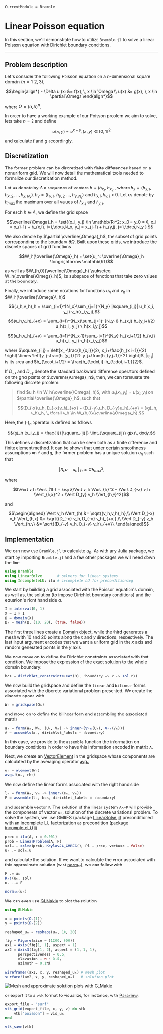 ```@meta
CurrentModule = Bramble
```

# Linear Poisson equation

In this section, we'll demonstrate how to utilize `Bramble.jl` to solve a linear Poisson equation with Dirichlet boundary conditions.

---

## Problem description

Let's consider the following Poisson equation on a $n$-dimensional square domain ($n=1,2,3$),

```math
\begin{align*}
- \Delta u (x) &= f(x), \, x \in \Omega \\
u(x) &= g(x), \, x \in \partial \Omega
\end{align*}
```

where $\Omega = (a,b)^n$.

In order to have a working example of our Poisson problem we aim to solve, lets take $n=2$ and define

```math
u(x,y) = e^{x + y}, \, (x,y) \in [0,1]^2
```

and calculate $f$ and $g$ accordingly.

## Discretization

The former problem can be discretized with finite differences based on a nonuniform grid. We will now detail the mathematical tools needed to formalize our discretization method.

Let us denote by $\Lambda$ a sequence of vectors $h=(h_{x_1}, h_{x_2})$, where $h_x = (h_{x,1}, h_{x,2}, \dots, h_{x,N_x})$, $h_y = (h_{y,1}, h_{y,2}, \dots, h_{y,N_y})$ and $h_{x,j}, h_{y,j} >0$. Let us denote by $h_{max}$ the maximum over all values of $h_{x,j}$ and $h_{y,j}$.

For each $h \in \Lambda$, we define the grid space

```math
\overline{\Omega}_h = \set{(x_i, y_j) \in \mathbb{R}^2: x_0 = y_0 = 0, x_i = x_{i-1} + h_{x,i}, i=1,\dots,N_x,  y_j = x_{j-1} + h_{y,j}, j=1,\dots,N_y }.
```

We also denote by $\partial \overline{\Omega}_h$, the subset of grid points corresponding to the boundary $\partial \Omega$. Built upon these grids, we introduce the discrete spaces of grid functions

```math
W_h(\overline{\Omega}_h) = \set{u_h: \overline{\Omega}_h \longrightarrow \mathbb{R}}
```

as well as $W_{h,0}(\overline{\Omega}_h) \subseteq W_h(\overline{\Omega}_h)$, its subspace of functions that take zero values at the boundary.

Finally, we introduce some notations for functions $u_h$ and $v_h$ in $W_h(\overline{\Omega}\_h)$

```math
(u_h,v_h)_h = \sum_{i=1}^{N_x}\sum_{j=1}^{N_y} |\square_{i,j}| u_h(x_i, y_j) v_h(x_i,y_j),
```

```math
(u_h,v_h)_{+x} = \sum_{i=1}^{N_x}\sum_{j=1}^{N_y-1} h_{x,i} h_{y,j+1/2} u_h(x_i, y_j) v_h(x_i,y_j)
```

```math
(u_h,v_h)_{+y} = \sum_{i=1}^{N_x-1}\sum_{j=1}^{N_y} h_{x,i+1/2} h_{y,j} u_h(x_i, y_j) v_h(x_i,y_j)
```

where $\square_{i,j} = \left[x_i-\frac{h_{x,i}}{2}, x_i+\frac{h_{x,i+1}}{2} \right] \times \left[y_j-\frac{h_{y,j}}{2}, y_j+\frac{h_{y,j+1}}{2} \right]$, $|\square_{i,j}|$ is its area and $h_{\cdot,i+1/2} = \frac{h_{\cdot,i}-h_{\cdot,i+1}}{2}$.

If $D_{-x}$ and $D_{-y}$ denote the standard backward difference operators defined on the grid points of $\overline{\Omega}_h$, then, we can formulate the following discrete problem:

> find $u_h \in W_h(\overline{\Omega}_h)$, with $u_h(x_i,y_j) = u(x_i,y_j)$ on $\partial \overline{\Omega}_h$, such that
>
> ```math
> (D_{-x}u_h, D_{-x}v_h)_{+x} + (D_{-y}u_h, D_{-y}u_h)_{+y} = ((g)_h, v_h)_h, \, \forall  v_h  \in W_{h,0}(\overline{\Omega}_h).
> ```

Here, the $(\cdot)_h$ operator is defined as follows

```math
(g)_h (x_i,y_j) = \frac{1}{|\square_{ij}|} \iint_{\square_{ij}} g(x)\, dxdy.
```

This defines a discretization that can be seen both as a finite difference and finite element method. It can be shown that under certain smoothness assumptions on `f` and `g`, the former problem has a unique solution $u_h$ such that

```math
\Vert R_h u - u_h \Vert_{1h} \leq C h_{max}^ 2,
```

where

```math
\Vert v_h \Vert_{1h} = \sqrt{\Vert v_h \Vert_{h}^2 + \Vert D_{-x} v_h \Vert_{h,x}^2 + \Vert D_{y} v_h \Vert_{h,y}^2}
```

and

```math
\begin{aligned}
\Vert v_h \Vert_{h} &= \sqrt{(v_h,v_h)_h},\\
 \Vert D_{-x} v_h \Vert_{h,x} &= \sqrt{(D_{-x} v_h, D_{-x} v_h)_{+x}},\\
 \Vert D_{-y} v_h \Vert_{h,y} &= \sqrt{(D_{-y} v_h, D_{-y} v_h)_{+y}}.
 \end{aligned}
```

## Implementation

We can now use `Bramble.jl` to calculate $u_h$. As with any Julia package, we start by importing `Bramble.jl` and a few other packages we will need down the line

```julia
using Bramble
using LinearSolve       # solvers for linear systems
using IncompleteLU: ilu # incomplete LU for preconditioning
```

We start by building a grid associated with the Poisson equation's domain, as well as, the solution (to impose Dirichlet boundary conditions) and the equation's right hand side $g$.

```julia
I = interval(0, 1)
X = I × I
Ω = domain(X)
Ωₕ = mesh(Ω, (10, 20), (true, false))
```

The first three lines create a [Domain](@ref) object, while the third generates a mesh with 10 and 20 points along the $x$ and $y$ directions, respectively. The last input argument encodes that we want a uniform grid in the $x$ axis and random generated points in the $y$ axis.

We now move on to define the Dirichlet constraints associated with that condition. We impose the expression of the exact solution to the whole domain boundary:

```julia
bcs = dirichlet_constraints(set(Ω), :boundary => x -> sol(x))
```

We now build the gridspace and define the `linear` and `bilinear` forms associated with the discrete variational problem presented. We create the discrete space with

```julia
Wₕ = gridspace(Ωₕ)
```

and move on to define the bilinear form and assembling the associated matrix

```julia
aₕ = form(Wₕ, Wₕ, (Uₕ, Vₕ) -> inner₊(∇₋ₕ(Uₕ), ∇₋ₕ(Vₕ)))
A = assemble(aₕ, dirichlet_labels = :boundary)
```

In this case, we provide to the `assemble` function the information on boundary conditions in order to have this information encoded in matrix `A`.

Next, we create an [VectorElement](@ref) in the gridspace whose components are calculated by the averaging operator [avgₕ](@ref)

```julia
uₕ = element(Wₕ)
avgₕ!(uₕ, rhs)
```

We now define the linear forms associated with the right hand side

```julia
lₕ = form(Wₕ, vₕ -> innerₕ(uₕ, vₕ))
F = assemble(lₕ, bcs, dirichlet_labels = :boundary)
```

and assemble vector `F`. The solution of the linear system `Ax=F` will provide the components of vector `uₕ`, solution of the discrete variational problem. To solve the system, we use GMRES (package [LinearSolve.jl](https://github.com/SciML/LinearSolve.jl)) preconditioned with an incomplete LU factorization as precondition (package [incompleteLU.jl](https://github.com/haampie/IncompleteLU.jl))

```julia
prec = ilu(A, τ = 0.001)
prob = LinearProblem(A, F)
solₕ = solve(prob, KrylovJL_GMRES(), Pl = prec, verbose = false)
uₕ .= solₕ.u
```

and calculate the solution. If we want to calculate the error associated with this approximate solution (w.r.t [norm₁ₕ](@ref)), we can follow with

```julia
F .= uₕ
Rₕ!(uₕ, sol)
uₕ .-= F

norm₁ₕ(uₕ)
```

We can even use [GLMakie](https://github.com/JuliaPlots/GLMakie.jl) to plot the solution

```julia
using GLMakie

x = points(Ωₕ(1))
y = points(Ωₕ(2))

reshaped_uₕ = reshape(uₕ, 10, 20)

fig = Figure(size = (1200, 800))
ax1 = Axis(fig[1, 1], aspect = 1)
ax2 = Axis3(fig[1, 2], aspect = (1, 1, 1),
      perspectiveness = 0.5,
      elevation = π / 3.5,
      azimuth = 0.1π)

wireframe!(ax1, x, y, reshaped_uₕ) # mesh plot
surface!(ax2, x, y, reshaped_uₕ)   # solution plot
```

![Mesh and approximate solution plots with GLMakie](../assets/examples/poisson_linear.png)

or export it to a `vtk` format to visualize, for instance, with [Paraview](https://www.paraview.org/).

```julia
export_file = "surf"
vtk_grid(export_file, x, y, z) do vtk
    vtk["poisson"] = vis_uₕ
end

vtk_save(vtk)
```
